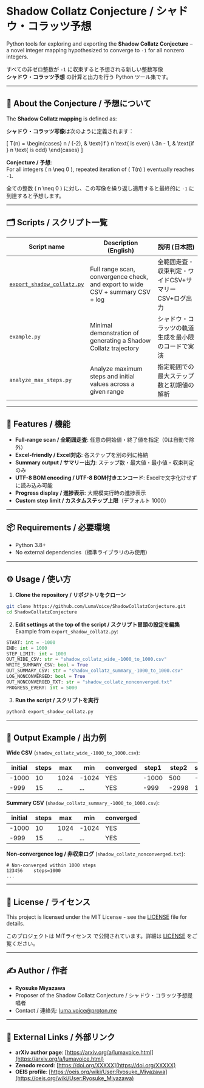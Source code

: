 # Shadow Collatz Conjecture / シャドウ・コラッツ予想

Python tools for exploring and exporting the **Shadow Collatz Conjecture** –  
a novel integer mapping hypothesized to converge to `-1` for all nonzero integers.

すべての非ゼロ整数が `-1` に収束すると予想される新しい整数写像  
**シャドウ・コラッツ予想** の計算と出力を行う Python ツール集です。

---

## 📖 About the Conjecture / 予想について

The **Shadow Collatz mapping** is defined as:

**シャドウ・コラッツ写像**は次のように定義されます：

\[
T(n) =
\begin{cases}
n / (-2), & \text{if } n \text{ is even} \\
3n - 1, & \text{if } n \text{ is odd}
\end{cases}
\]

**Conjecture / 予想**:  
For all integers \( n \neq 0 \), repeated iteration of \( T(n) \) eventually reaches `-1`.

全ての整数 \( n \neq 0 \) に対し、この写像を繰り返し適用すると最終的に `-1` に到達すると予想します。

---

## 🗂 Scripts / スクリプト一覧

| Script name | Description (English) | 説明 (日本語) |
|-------------|------------------------|--------------|
| [`export_shadow_collatz.py`](export_shadow_collatz.py) | Full range scan, convergence check, and export to wide CSV + summary CSV + log | 全範囲走査・収束判定・ワイドCSV+サマリーCSV+ログ出力 |
| `example.py` | Minimal demonstration of generating a Shadow Collatz trajectory | シャドウ・コラッツの軌道生成を最小限のコードで実演 |
| `analyze_max_steps.py` | Analyze maximum steps and initial values across a given range | 指定範囲での最大ステップ数と初期値の解析 |

---

## 🚀 Features / 機能

- **Full-range scan / 全範囲走査**: 任意の開始値・終了値を指定（0は自動で除外）
- **Excel-friendly / Excel対応**: 各ステップを別の列に格納
- **Summary output / サマリー出力**: ステップ数・最大値・最小値・収束判定のみ
- **UTF-8 BOM encoding / UTF-8 BOM付きエンコード**: Excelで文字化けせずに読み込み可能
- **Progress display / 進捗表示**: 大規模実行時の進捗表示
- **Custom step limit / カスタムステップ上限**（デフォルト 1000）

---

## 📦 Requirements / 必要環境

- Python 3.8+
- No external dependencies（標準ライブラリのみ使用）

---

## ⚙️ Usage / 使い方

1. **Clone the repository / リポジトリをクローン**
```bash
git clone https://github.com/LumaVoice/ShadowCollatzConjecture.git
cd ShadowCollatzConjecture
```

2. **Edit settings at the top of the script / スクリプト冒頭の設定を編集**  
   Example from `export_shadow_collatz.py`:
```python
START: int = -1000
END: int = 1000
STEP_LIMIT: int = 1000
OUT_WIDE_CSV: str = "shadow_collatz_wide_-1000_to_1000.csv"
WRITE_SUMMARY_CSV: bool = True
OUT_SUMMARY_CSV: str = "shadow_collatz_summary_-1000_to_1000.csv"
LOG_NONCONVERGED: bool = True
OUT_NONCONVERGED_TXT: str = "shadow_collatz_nonconverged.txt"
PROGRESS_EVERY: int = 5000
```

3. **Run the script / スクリプトを実行**
```bash
python3 export_shadow_collatz.py
```

---

## 📂 Output Example / 出力例

**Wide CSV** (`shadow_collatz_wide_-1000_to_1000.csv`):

| initial | steps | max | min | converged | step1 | step2 | step3 | ... |
|---------|-------|-----|-----|-----------|-------|-------|-------|-----|
| -1000   | 10    | 1024 | -1024 | YES | -1000 | 500 | -250 | ... |
| -999    | 15    | ... | ... | YES | -999  | -2998 | 1499 | ... |

**Summary CSV** (`shadow_collatz_summary_-1000_to_1000.csv`):

| initial | steps | max | min | converged |
|---------|-------|-----|-----|-----------|
| -1000   | 10    | 1024 | -1024 | YES |
| -999    | 15    | ... | ... | YES |

**Non-convergence log / 非収束ログ** (`shadow_collatz_nonconverged.txt`):
```
# Non-converged within 1000 steps
123456    steps=1000
...
```

---

## 📜 License / ライセンス

This project is licensed under the MIT License - see the [LICENSE](LICENSE) file for details.

このプロジェクトは MITライセンス で公開されています。詳細は [LICENSE](LICENSE) をご覧ください。

---

## ✍️ Author / 作者

- **Ryosuke Miyazawa**  
- Proposer of the Shadow Collatz Conjecture / シャドウ・コラッツ予想提唱者  
- Contact / 連絡先: luma.voice@proton.me

---

## 🔗 External Links / 外部リンク

- **arXiv author page**: [https://arxiv.org/a/lumavoice.html](https://arxiv.org/a/lumavoice.html)
- **Zenodo record**: [https://doi.org/XXXXX](https://doi.org/XXXXX)  <!-- DOIが発行されたら置き換え -->
- **OEIS profile**: [https://oeis.org/wiki/User:Ryosuke_Miyazawa](https://oeis.org/wiki/User:Ryosuke_Miyazawa)
